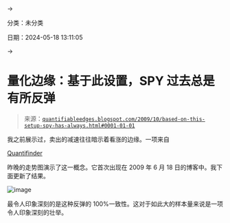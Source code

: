 →

分类：未分类

日期：2024-05-18 13:11:05

→

# 量化边缘：基于此设置，SPY 过去总是有所反弹

> 来源：[`quantifiableedges.blogspot.com/2009/10/based-on-this-setup-spy-has-always.html#0001-01-01`](http://quantifiableedges.blogspot.com/2009/10/based-on-this-setup-spy-has-always.html#0001-01-01)

我之前展示过，卖出的减速往往暗示着看涨的边缘。一项来自

[Quantifinder](http://www.quantifiableedges.com/quantifinderinfo.html)

昨晚的走势图演示了这一概念。它首次出现在 2009 年 6 月 18 日的博客中。我下面更新了结果。

![image](https://blogger.googleusercontent.com/img/b/R29vZ2xl/AVvXsEhWSphwwtuUvFPWBplqZsUYAMkC9W0-etzCFd9FRFS1oOE3pCSFlZLaVVv3Yo9JHI_n3773BIqmzb17zI3PW0wilHyADOLq4XeZk9eYnl8hVRllQ3lp8xfyfOPolC7-zYP3aktH9ZPZYRFA/s1600-h/2009-10-28+png1.png)

最令人印象深刻的是这种反弹的 100%一致性。这对于如此大的样本量来说是一项令人印象深刻的壮举。
